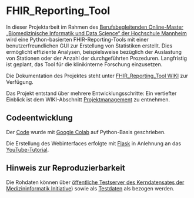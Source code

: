 # FHIR_Reporting_Tool
In dieser Projektarbeit im Rahmen des [Berufsbegleitenden Online-Master „Biomedizinische Informatik und Data Science“ der Hochschule Mannheim](https://www.master-bids.hs-mannheim.de/) wird eine Python-basierten FHIR-Reporting-Tools mit einer benutzerfreundlichen GUI zur Erstellung von Statistiken erstellt. Dies ermöglicht effiziente Analysen, beispielsweise bezüglich der Auslastung von Stationen oder der Anzahl der durchgeführten Prozeduren. Langfristig ist geplant, das Tool für die klinikinterne Forschung einzusetzen.

Die Dokumentation des Projektes steht unter [FHIR_Reporting_Tool WIKI](https://github.com/GisstHubana/FHIR_Reporting_Tool/wiki) zur Verfügung.

Das Projekt entstand über mehrere Entwicklungsschritte: 
Ein vertiefter Einblick ist dem WIKI-Abschnitt [Projektmanagement](https://GisstHubana/FHIR_Reporting_Tool/wiki/Projektmanagment) zu entnehmen.

## Codeentwicklung
Der [Code](https://github.com/GisstHubana/FHIR_Reporting_Tool/main/Code/fhir_reporting_tool.ipynb) wurde mit [Google Colab](https://colab.research.google.com/?hl=de) auf Python-Basis geschrieben.

Die Erstellung des Webinterfaces erfolgte mit [Flask](https://flask.palletsprojects.com/en/3.0.x/) in Anlehnung an das [YouTube-Tutorial](https://www.youtube.com/watch?v=MwZwr5Tvyxo&list=PL-osiE80TeTs4UjLw5MM6OjgkjFeUxCYH).

## Hinweis zur Reproduzierbarkeit
Die Rohdaten können über [öffentliche Testserver des Kerndatensates der Medizininformatik Initiative](https://github.com/medizininformatik-initiative/kerndatensatz-testdaten)) sowie als [Testdaten](https://github.com/medizininformatik-initiative/kerndatensatz-testdaten/tree/master/Test_Data) als  bezogen werden.
